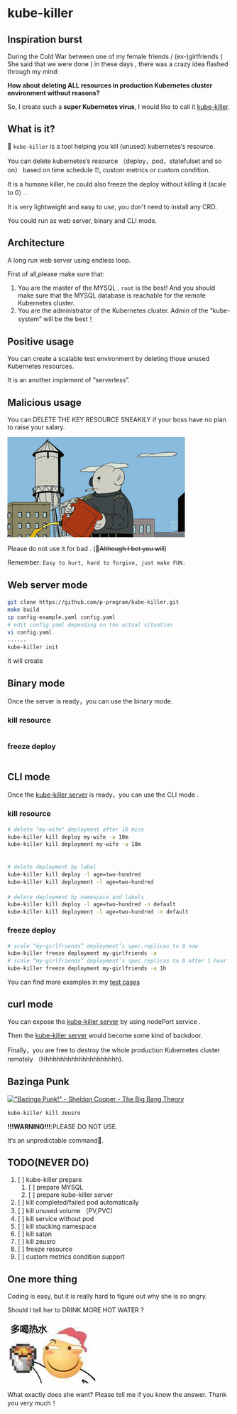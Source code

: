 # kube-killer

## Inspiration burst

During the Cold War between one of my female friends / (ex-)girlfriends ( She said that we were done ) in these days , there was a crazy idea flashed through my mind:

**How about deleting ALL resources in production Kubernetes cluster environment without reasons?**

So, I create such a **super Kubernetes virus**, I would like to call it [kube-killer](https://github.com/p-program/kube-killer).

## What is it?

🤣 `kube-killer` is a tool helping you kill (unused) kubernetes‘s resource.

You can delete kubernetes‘s resource （deploy，pod，statefulset and so on） based on time schedule ⏰,
 custom metrics or custom condition.

It is a humane killer, he could also freeze the deploy without killing it (scale to 0）.

It is very lightweight and easy to use, you don't need to install any CRD.

You could run as web server, binary and CLI mode.

## Architecture

A long run web server using endless loop.

First of all,please make sure that:

1. You are the master of the MYSQL . `root` is the best! And you should make sure that the MYSQL database is reachable for the remote Kubernetes cluster.
1. You are the administrator of the Kubernetes cluster. Admin of the “kube-system” will be the best！

## Positive usage

You can create a scalable test environment by deleting those unused Kubernetes resources.

It is an another implement of “serverless”.

## Malicious usage

You can DELETE THE KEY RESOURCE SNEAKILY if your boss have no plan to raise your salary.

![image](/docs/img/rm.gif)

Please do not use it for bad . (🤣~~Although I bet you will~~)

Remember:
`Easy to hurt, hard to forgive, just make FUN.`

## Web server mode

```bash
git clone https://github.com/p-program/kube-killer.git
make build
cp config-example.yaml config.yaml
# edit config.yaml depending on the actual situation
vi config.yaml
......
kube-killer init
```

It will create 


## Binary mode

Once the server is ready，you can use the binary mode.

### kill resource

```go

```

### freeze deploy

```go

```

## CLI mode

Once the [kube-killer server](#Web-server-mode) is ready，you can use the CLI mode .

### kill resource

```bash
# delete "my-wife" deployment after 10 mins
kube-killer kill deploy my-wife -a 10m
kube-killer kill deployment my-wife -a 10m


# delete deployment by label
kube-killer kill deploy -l age=two-hundred
kube-killer kill deployment -l age=two-hundred

# delete deployment by namespace and labels
kube-killer kill deploy -l age=two-hundred -n default
kube-killer kill deployment -l age=two-hundred -n default

```

### freeze deploy

```bash
# scale “my-girlfriends” deployment’s spec.replicas to 0 now
kube-killer freeze deployment my-girlfriends -a
# scale “my-girlfriends” deployment’s spec.replicas to 0 after 1 hour
kube-killer freeze deployment my-girlfriends -a 1h

```

You can find more examples in my [test cases]()

## curl mode

You can expose the [kube-killer server](#Web-server-mode) by using nodePort service .

Then the [kube-killer server](#Web-server-mode) would become some kind of backdoor.

Finally，you are free to destroy the whole production Kubernetes cluster  remotely （Hhhhhhhhhhhhhhhhhhhhh).

## Bazinga Punk

[!["Bazinga Punk!" - Sheldon Cooper - The Big Bang Theory](http://img.youtube.com/vi/HS7YZhsjRAo/0.jpg)](http://www.youtube.com/watch?v=HS7YZhsjRAo)

```bash
kube-killer kill zeusro
```

**!!!WARNING!!!**:PLEASE DO NOT USE.

It‘s an unpredictable command🤣.

## TODO(NEVER DO)

1. [ ] kube-killer prepare
    1. [ ] prepare MYSQL
    1. [ ] prepare kube-killer server
1. [ ] kill completed/failed pod automatically
1. [ ] kill unused volume （PV,PVC)
1. [ ] kill service without pod
1. [ ] kill stucking namespace
1. [ ] kill satan
1. [ ] kill zeusro
1. [ ] freeze resource
1. [ ] custom metrics condition support

## One more thing

Coding is easy, but it is really hard to figure out why she is so angry.

Should I tell her to DRINK MORE HOT WATER ?

![image](/docs/img/hot-water.png)

What exactly does she want? Please tell me if you know the answer. Thank you very much！